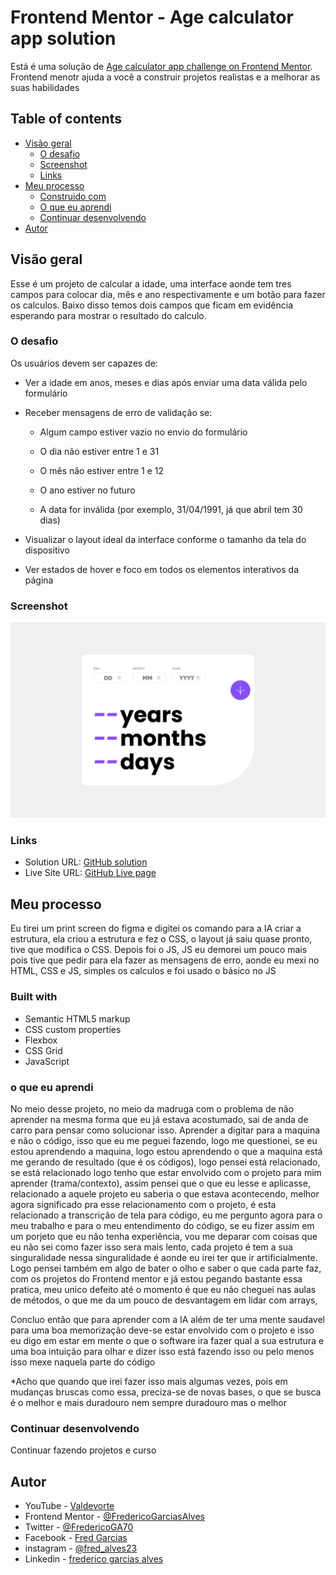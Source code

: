 # Frontend Mentor - Age calculator app solution

Está é uma solução de [Age calculator app challenge on Frontend Mentor](https://www.frontendmentor.io/challenges/age-calculator-app-dF9DFFpj-Q). Frontend menotr ajuda a você a construir projetos realistas e a melhorar as suas habilidades

## Table of contents

- [Visão geral](#visão-geral)
  - [O desafio](#O-desafio)
  - [Screenshot](#screenshot)
  - [Links](#links)
- [Meu processo](#meu-processo)
  - [Construido com](#Construido-com)
  - [O que eu aprendi](#O-que-eu-aprendi)
  - [Continuar desenvolvendo](#Continuar-desenvolvendo)  
- [Autor](#Autor)

## Visão geral

Esse é um projeto de calcular a idade, uma interface aonde tem tres campos para colocar dia, mês e ano respectivamente e um botão para fazer os calculos. Baixo disso temos dois campos que ficam em evidência esperando para mostrar o resultado do calculo.

### O desafio

Os usuários devem ser capazes de:

 - Ver a idade em anos, meses e dias após enviar uma data válida pelo formulário

 - Receber mensagens de erro de validação se:

    - Algum campo estiver vazio no envio do formulário

    - O dia não estiver entre 1 e 31

    - O mês não estiver entre 1 e 12

    - O ano estiver no futuro

    - A data for inválida (por exemplo, 31/04/1991, já que abril tem 30 dias)

 - Visualizar o layout ideal da interface conforme o tamanho da tela do dispositivo

 - Ver estados de hover e foco em todos os elementos interativos da página

### Screenshot

![](./assets/images/Screenshot%202025-05-22%20at%2013-18-53%20Age%20Calculator%20App.png)

### Links

- Solution URL: [GitHub solution](https://github.com/FredericoGarciasAlves/age-calculator-APP)
- Live Site URL: [GitHub Live page](https://fredericogarciasalves.github.io/age-calculator-APP/)

## Meu processo
Eu tirei um print screen do figma e digitei os comando para a IA criar a estrutura, ela criou a estrutura e fez o CSS, o layout já saiu quase pronto, tive que modifica o CSS.  Depois foi o JS, JS eu demorei um pouco mais pois tive que pedir para ela fazer as mensagens de erro, aonde eu mexi no HTML, CSS e JS, simples os calculos e foi usado o básico no JS
### Built with

- Semantic HTML5 markup
- CSS custom properties
- Flexbox
- CSS Grid
- JavaScript

### o que eu aprendi 

No meio desse projeto, no meio da madruga com o problema de não aprender na mesma forma que eu já estava acostumado, sai de anda de carro para pensar como solucionar isso. Aprender a digitar para a maquina e não o código, isso que eu me peguei fazendo, logo me questionei, se eu estou aprendendo a maquina, logo estou aprendendo o que a maquina está me gerando de resultado (que é os códigos), logo pensei está relacionado, se está relacionado logo tenho que estar envolvido com o projeto para mim aprender (trama/contexto), assim pensei que o que eu lesse e aplicasse, relacionado a aquele projeto eu saberia o que estava acontecendo, melhor agora significado pra esse relacionamento com o projeto, é esta  relacionado a transcrição de tela para código, eu me pergunto agora para o meu trabalho e para o meu entendimento do código, se eu fizer assim em um porjeto que eu não tenha experiência, vou me deparar com coisas que eu não sei como fazer isso sera mais lento, cada projeto é tem a sua singuralidade  nessa singuralidade é aonde eu irei ter que ir artificialmente. Logo pensei também em algo de bater o olho e saber o que cada parte faz, com os projetos do Frontend mentor e já estou pegando bastante essa pratica, meu unico defeito até o momento é que eu não cheguei nas aulas de métodos, o que me da um pouco de desvantagem em lidar com arrays, 

Concluo então que para aprender com  a IA além de ter uma mente saudavel para uma boa memorização deve-se estar envolvido com o projeto e isso eu digo em estar em mente o que o software ira fazer qual a sua estrutura e uma boa intuição para olhar e dizer isso está fazendo isso ou pelo menos isso mexe naquela parte do código

*Acho que quando que irei fazer isso mais algumas vezes, pois em mudanças bruscas como essa, preciza-se de novas bases, o que se busca é o melhor e mais duradouro nem sempre duradouro mas o melhor

### Continuar desenvolvendo

Continuar fazendo projetos e curso


## Autor

- YouTube - [Valdevorte](https://www.youtube.com/@valdevorte2702)
- Frontend Mentor - [@FredericoGarciasAlves](https://www.frontendmentor.io/profile/FredericoGarciasAlves)
- Twitter - [@FredericoGA70](https://x.com/FredericoGA70)
- Facebook - [Fred Garcias](https://www.facebook.com/fred.garcias.1)
- instagram - [@fred_alves23](https://www.instagram.com/fred_alves23/)
- Linkedin - [frederico garcias alves](https://www.linkedin.com/in/frederico-garcias-alves-8730722b5/)
